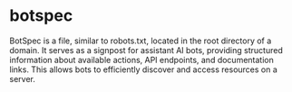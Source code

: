 # botspec
BotSpec is a file, similar to robots.txt, located in the root directory of a domain. It serves as a signpost for assistant AI bots, providing structured information about available actions, API endpoints, and documentation links. This allows bots to efficiently discover and access resources on a server.
